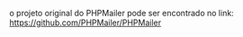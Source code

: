 o projeto original do PHPMailer pode ser encontrado no link: https://github.com/PHPMailer/PHPMailer
